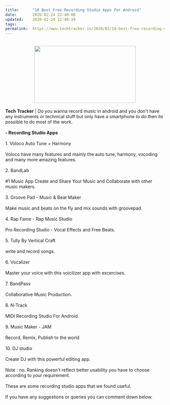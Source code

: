 ```yaml
---
title:		"10 Best Free Recording Studio Apps For Android"
date:		2020-02-24 22:40:00
updated:	2020-02-24 22:40:29
tags: 	
permalink:	https://www.techtracker.in/2020/02/10-best-free-recording-studio-apps-for.html
---
```


<div><b><br><div class="separator" style="clear: both; text-align: center;"><a href="https://lh3.googleusercontent.com/-8VTdCkIo3_4/XlQDgreWvrI/AAAAAAAABLA/d__8Dt87eqglXOJidYjJTEZxebKgYo_wACLcBGAsYHQ/s1600/IMG_20200224_224005_724.jpg" imageanchor="1" style="margin-left: 1em; margin-right: 1em;"><img src="https://lh3.googleusercontent.com/-8VTdCkIo3_4/XlQDgreWvrI/AAAAAAAABLA/d__8Dt87eqglXOJidYjJTEZxebKgYo_wACLcBGAsYHQ/s1600/IMG_20200224_224005_724.jpg" border="0" data-original-width="1280" data-original-height="720" width="320" height="180"></a></div></b></div><b><div><b><br></b></div>Tech</b> <b>Tracker</b> | Do you wanna record music in android and you don't have any instruments or technical stuff but only have a smartphone to do then its possible to do most of the work.&nbsp;<div><br><div><b>- Recording Studio Apps</b></div><div><br></div><div>1. Voloco Auto Tune + Harmony</div><div><br></div><div>Voloco have many features and mainly the auto tune, harmony, vocoding and many more amazing features.</div><div><br></div><div>2. BandLab</div><div><br></div><div>#1 Music App Create and Share Your Music and Collaborate with other music makers.</div><div><br></div><div>3. Groove Pad - Music &amp; Beat Maker</div><div><br></div><div>Make music and beats on the fly and mix sounds with groovepad.</div><div><br></div><div>4. Rap Fame - Rap Music Studio</div><div><br></div><div>Pro Recording Studio - Vocal Effects and Free Beats.</div><div><br></div><div>5. Tully By Vertical Craft</div><div><br></div><div>write and record songs.</div><div><br></div><div>6. Vocalizer&nbsp;</div><div><br></div><div>Master your voice with this voicilizer app with excercises.</div><div><br></div><div>7. BandPass</div><div><br></div><div>Collaborative Music Production.</div><div><br></div><div>8. N-Track&nbsp;</div><div><br></div><div>MIDI Recording Studio For Android.</div><div><br></div><div>9. Music Maker - JAM</div><div><br></div><div>Record, Remix, Publish to the world</div><div><br></div><div>10. DJ studio</div><div><br></div><div>Create DJ with this powerful editing app.</div><div><br></div><div>Note : no. Ranking doesn't reflect better usability you have to choose according to your requirement.</div><div><br></div><div>These are some recording studio apps that we found useful.</div><div><br></div><div>If you have any suggestions or queries you can comment down below.</div></div>
<!-- no comments on this post -->